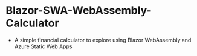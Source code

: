 # Blazor-SWA-WebAssembly-Calculator
- A simple financial calculator to explore using Blazor WebAssembly and Azure Static Web Apps